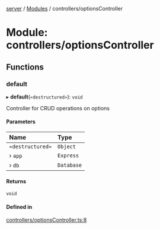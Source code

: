 [server](../README.md) / [Modules](../modules.md) / controllers/optionsController

# Module: controllers/optionsController

## Functions

### default

▸ **default**(`«destructured»`): `void`

Controller for CRUD operations on options

#### Parameters

| Name | Type |
| :------ | :------ |
| `«destructured»` | `Object` |
| › `app` | `Express` |
| › `db` | `Database` |

#### Returns

`void`

#### Defined in

[controllers/optionsController.ts:8](https://github.com/Leo-Nicolle/mots-fleches/blob/9fcaad3/server/lib/controllers/optionsController.ts#L8)
